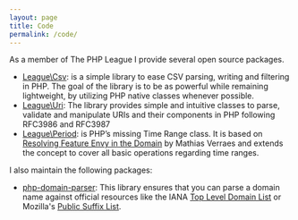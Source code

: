 ```yaml
---
layout: page
title: Code
permalink: /code/
---
```


As a member of The PHP League I provide several open source packages.

- [League\Csv](https://csv.thephpleague.com/): is a simple library to ease CSV parsing, writing and filtering in PHP. The goal of the library is to be as powerful while remaining lightweight, by utilizing PHP native classes whenever possible.
- [League\Uri](https://uri.thephpleague.com): The library provides simple and intuitive classes to parse, validate and manipulate URIs and their components in PHP following RFC3986 and RFC3987
- [League\Period](https://period.thephpleague.com): is PHP&#8217;s missing Time Range class. It is based on [Resolving Feature Envy in the Domain](https://verraes.net/2014/08/resolving-feature-envy-in-the-domain/) by Mathias Verraes and extends the concept to cover all basic operations regarding time ranges.

I also maintain the following packages:

- [php-domain-parser](https://github.com/jeremykendall/php-domain-parser): This library ensures that you can parse a domain name against official resources like the IANA [Top Level Domain List](https://www.iana.org/domains/root/files) or Mozilla's [Public Suffix List](https://publicsuffix.org/).
				
